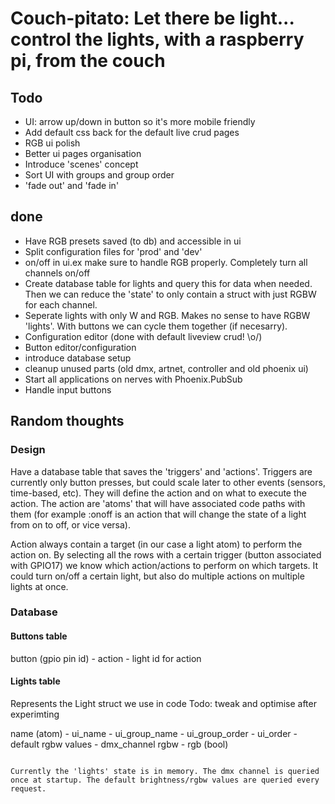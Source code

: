 # Couch-pitato: Let there be light...  control the lights, with a raspberry pi, from the couch

## Todo
- UI: arrow up/down in button so it's more mobile friendly
- Add default css back for the default live crud pages
- RGB ui polish
- Better ui pages organisation
- Introduce 'scenes' concept
- Sort UI with groups and group order
- 'fade out' and 'fade in'


## done
- Have RGB presets saved (to db) and accessible in ui
- Split configuration files for 'prod' and 'dev'
- on/off in ui.ex make sure to handle RGB properly. Completely turn all channels on/off
- Create database table for lights and query this for data when needed. Then we can reduce the 'state' to only contain a struct with just RGBW for each channel.
- Seperate lights with only W and RGB. Makes no sense to have RGBW 'lights'. With buttons we can cycle them together (if necesarry).
- Configuration editor (done with default liveview crud! \o/)
- Button editor/configuration
- introduce database setup
- cleanup unused parts (old dmx, artnet, controller and old phoenix ui)
- Start all applications on nerves with Phoenix.PubSub
- Handle input buttons


## Random thoughts
### Design
Have a database table that saves the 'triggers' and 'actions'. Triggers are currently only button presses, but could scale later to other events (sensors, time-based, etc). They will define the action and on what to execute the action. The action are 'atoms' that will have associated code paths with them (for example :onoff is an action that will change the state of a light from on to off, or vice versa).

Action always contain a target (in our case a light atom) to perform the action on. By selecting all the rows with a certain trigger (button associated with GPIO17) we know which action/actions to perform on which targets. It could turn on/off a certain light, but also do multiple actions on multiple lights at once.


### Database
#### Buttons table
button (gpio pin id) - action - light id for action 

#### Lights table
Represents the Light struct we use in code
Todo: tweak and optimise after experimting

name (atom) - ui_name - ui_group_name - ui_group_order - ui_order - default rgbw values - dmx_channel rgbw - rgb (bool)
```

Currently the 'lights' state is in memory. The dmx channel is queried once at startup. The default brightness/rgbw values are queried every request.

